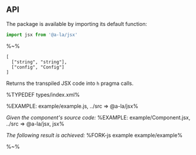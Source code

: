 ## API

The package is available by importing its default function:

```js
import jsx from '@a-la/jsx'
```

%~%

```## jsx => string
[
  ["string", "string"],
  ["config", "Config"]
]
```

Returns the transpiled JSX code into `h` pragma calls.

%TYPEDEF types/index.xml%

%EXAMPLE: example/example.js, ../src => @a-la/jsx%

*Given the component's source code:*
%EXAMPLE: example/Component.jsx, ../src => @a-la/jsx, jsx%

*The following result is achieved:*
%FORK-js example example/example%

%~%